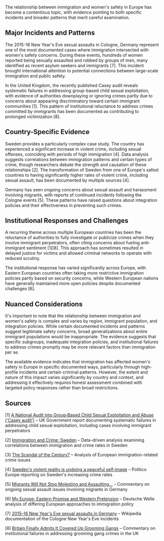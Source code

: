 The relationship between immigration and women's safety in Europe has become a contentious topic, with evidence pointing to both specific incidents and broader patterns that merit careful examination.

## Major Incidents and Patterns

The 2015-16 New Year's Eve sexual assaults in Cologne, Germany represent one of the most documented cases where immigration intersected with women's safety concerns. During these events, hundreds of women reported being sexually assaulted and robbed by groups of men, many identified as recent asylum seekers and immigrants [7]. This incident brought international attention to potential connections between large-scale immigration and public safety.

In the United Kingdom, the recently published Casey audit reveals systematic failures in addressing group-based child sexual exploitation, with evidence of authorities downplaying or ignoring crimes partly due to concerns about appearing discriminatory toward certain immigrant communities [1]. This pattern of institutional reluctance to address crimes committed by immigrants has been documented as contributing to prolonged victimization [8].

## Country-Specific Evidence

Sweden provides a particularly complex case study. The country has experienced a significant increase in violent crime, including sexual offenses, coinciding with periods of high immigration [4]. Data analysis suggests correlations between immigration patterns and certain types of crime, though researchers debate the strength and causation of these relationships [2]. The transformation of Sweden from one of Europe's safest countries to having significantly higher rates of violent crime, including sexual assault, has been documented by multiple sources [4].

Germany has seen ongoing concerns about sexual assault and harassment involving migrants, with reports of continued incidents following the Cologne events [5]. These patterns have raised questions about integration policies and their effectiveness in preventing such crimes.

## Institutional Responses and Challenges

A recurring theme across multiple European countries has been the reluctance of authorities to fully investigate or publicize crimes when they involve immigrant perpetrators, often citing concerns about fueling anti-immigrant sentiment [1][8]. This approach has sometimes resulted in delayed justice for victims and allowed criminal networks to operate with reduced scrutiny.

The institutional response has varied significantly across Europe, with Eastern European countries often taking more restrictive immigration policies partly based on security concerns, while Western European nations have generally maintained more open policies despite documented challenges [6].

## Nuanced Considerations

It's important to note that the relationship between immigration and women's safety is complex and varies by region, immigrant population, and integration policies. While certain documented incidents and patterns suggest legitimate safety concerns, broad generalizations about entire immigrant populations would be inappropriate. The evidence suggests that specific subgroups, inadequate integration policies, and institutional failures to address crimes promptly may be more relevant factors than immigration per se.

The available evidence indicates that immigration has affected women's safety in Europe in specific documented ways, particularly through high-profile incidents and certain criminal patterns. However, the extent and nature of this impact varies significantly by country and context, and addressing it effectively requires honest assessment combined with targeted policy responses rather than broad restrictions.

## Sources

[1] [A National Audit into Group‑Based Child Sexual Exploitation and Abuse ('Casey audit')](https://archive.jwest.org/Research/Casey2025-NationalAuditChildSexualExploitation.pdf) – UK Government report documenting systematic failures in addressing child sexual exploitation, including cases involving immigrant perpetrators

[2] [Immigration and Crime: Sweden](https://inquisitivebird.xyz/p/immigration-and-crime-sweden) – Data-driven analysis examining correlations between immigration and crime rates in Sweden

[3] [The Scandal of the Century?](https://fergusmason.substack.com/p/the-scandal-of-the-century) – Analysis of European immigration-related crime issues

[4] [Sweden's violent reality is undoing a peaceful self‑image](https://www.politico.eu/article/sweden-bombings-grenade-attacks-violent-reality-undoing-peaceful-self-image-law-and-order/) – Politico Europe reporting on Sweden's increasing crime rates

[5] [Migrants Will Not Stop Molesting and Assaulting…](https://www.eugyppius.com/p/migrants-will-not-stop-molesting) – Commentary on ongoing sexual assault issues involving migrants in Germany

[6] [My Europe: Eastern Promise and Western Pretension](https://www.dw.com/en/my-europe-eastern-promise-and-western-pretension/a-45403613) – Deutsche Welle analysis of differing European approaches to immigration policy

[7] [2015–16 New Year's Eve sexual assaults in Germany](https://en.wikipedia.org/wiki/2015%E2%80%9316_New_Year%27s_Eve_sexual_assaults_in_Germany) – Wikipedia documentation of the Cologne New Year's Eve incidents

[8] [Britain Finally Admits It Covered Up Grooming Gangs](https://www.stevesailer.net/p/britain-finally-admits-it-covered) – Commentary on institutional failures in addressing grooming gang crimes in the UK
